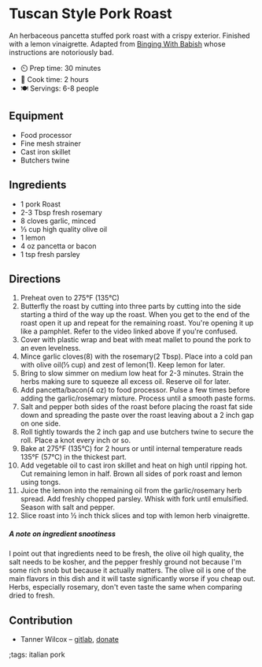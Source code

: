 # Tuscan Style Pork Roast

An herbaceous pancetta stuffed pork roast with a crispy exterior. Finished with a lemon vinaigrette.
Adapted from [Binging With Babish](https://www.youtube.com/watch?v=AgFaljoriYA) whose instructions are notoriously bad.

- ⏲️ Prep time: 30 minutes
- 🍳 Cook time: 2 hours
- 🍽️ Servings: 6-8 people

## Equipment
- Food processor
- Fine mesh strainer
- Cast iron skillet
- Butchers twine

## Ingredients
- 1 pork Roast
- 2-3 Tbsp fresh rosemary
- 8 cloves garlic, minced
- ⅓ cup high quality olive oil
- 1 lemon
- 4 oz pancetta or bacon
- 1 tsp fresh parsley

## Directions
1.	Preheat oven to 275°F (135°C)
2.	Butterfly the roast by cutting into three parts by cutting into the side starting a third of the way up the roast. When you get to the end of the roast open it up and repeat for the remaining roast. You're opening it up like a pamphlet. Refer to the video linked above if you're confused.
2.	Cover with plastic wrap and beat with meat mallet to pound the pork to an even levelness.
3.	Mince garlic cloves(8) with the rosemary(2 Tbsp). Place into a cold pan with olive oil(⅓ cup) and zest of lemon(1). Keep lemon for later.
4.	Bring to slow simmer on medium low heat for 2-3 minutes. Strain the herbs making sure to squeeze all excess oil. Reserve oil for later.
5.	Add pancetta/bacon(4 oz) to food processor. Pulse a few times before adding the garlic/rosemary mixture. Process until a smooth paste forms.
6.	Salt and pepper both sides of the roast before placing the roast fat side down and spreading the paste over the roast leaving about a 2 inch gap on one side.
7.	Roll tightly towards the 2 inch gap and use butchers twine to secure the roll. Place a knot every inch or so.
8.	Bake at 275°F (135°C) for 2 hours or until internal temperature reads 135°F (57°C) in the thickest part.
9.	Add vegetable oil to cast iron skillet and heat on high until ripping hot. Cut remaining lemon in half. Brown all sides of pork roast and lemon using tongs.
10.	Juice the lemon into the remaining oil from the garlic/rosemary herb spread. Add freshly chopped parsley. Whisk with fork until emulsified. Season with salt and pepper.
11.	Slice roast into ½ inch thick slices and top with lemon herb vinaigrette.

##### A note on ingredient snootiness
I point out that ingredients need to be fresh, the olive oil high quality, the salt needs to be kosher, and the pepper freshly ground not because I'm some rich snob but because it actually matters. The olive oil is one of the main flavors in this dish and it will taste significantly worse if you cheap out. Herbs, especially rosemary, don't even taste the same when comparing dried to fresh.

## Contribution
- Tanner Wilcox – [gitlab](https://git.najer.info/twiclo), [donate](https://twil.cx/donate.txt)

;tags: italian pork
